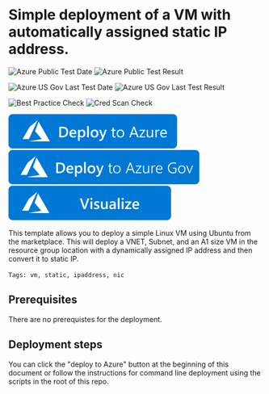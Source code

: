 # Simple deployment of a VM with automatically assigned static IP address.

![Azure Public Test Date](https://azurequickstartsservice.blob.core.windows.net/badges/quickstarts/microsoft.compute/vm-automatic-static-ip/PublicLastTestDate.svg)
![Azure Public Test Result](https://azurequickstartsservice.blob.core.windows.net/badges/quickstarts/microsoft.compute/vm-automatic-static-ip/PublicDeployment.svg)

![Azure US Gov Last Test Date](https://azurequickstartsservice.blob.core.windows.net/badges/quickstarts/microsoft.compute/vm-automatic-static-ip/FairfaxLastTestDate.svg)
![Azure US Gov Last Test Result](https://azurequickstartsservice.blob.core.windows.net/badges/quickstarts/microsoft.compute/vm-automatic-static-ip/FairfaxDeployment.svg)

![Best Practice Check](https://azurequickstartsservice.blob.core.windows.net/badges/quickstarts/microsoft.compute/vm-automatic-static-ip/BestPracticeResult.svg)
![Cred Scan Check](https://azurequickstartsservice.blob.core.windows.net/badges/quickstarts/microsoft.compute/vm-automatic-static-ip/CredScanResult.svg)

[![Deploy To Azure](https://raw.githubusercontent.com/Azure/azure-quickstart-templates/master/1-CONTRIBUTION-GUIDE/images/deploytoazure.svg?sanitize=true)](https://portal.azure.com/#create/Microsoft.Template/uri/https%3A%2F%2Fraw.githubusercontent.com%2FAzure%2Fazure-quickstart-templates%2Fmaster%2Fquickstarts%2Fmicrosoft.compute%2Fvm-automatic-static-ip%2Fazuredeploy.json) 
[![Deploy To Azure US Gov](https://raw.githubusercontent.com/Azure/azure-quickstart-templates/master/1-CONTRIBUTION-GUIDE/images/deploytoazuregov.svg?sanitize=true)](https://portal.azure.us/#create/Microsoft.Template/uri/https%3A%2F%2Fraw.githubusercontent.com%2FAzure%2Fazure-quickstart-templates%2Fmaster%2Fquickstarts%2Fmicrosoft.compute%2Fvm-automatic-static-ip%2Fazuredeploy.json) [![Visualize](https://raw.githubusercontent.com/Azure/azure-quickstart-templates/master/1-CONTRIBUTION-GUIDE/images/visualizebutton.svg?sanitize=true)](http://armviz.io/#/?load=https%3A%2F%2Fraw.githubusercontent.com%2FAzure%2Fazure-quickstart-templates%2Fmaster%2Fquickstarts%2Fmicrosoft.compute%2Fvm-automatic-static-ip%2Fazuredeploy.json)

This template allows you to deploy a simple Linux VM using Ubuntu from the marketplace. This will deploy a VNET, Subnet, and an A1 size VM in the resource group location with a dynamically assigned IP address and then convert it to static IP.

`Tags: vm, static, ipaddress, nic`

## Prerequisites

There are no prerequistes for the deployment.

## Deployment steps

You can click the "deploy to Azure" button at the beginning of this document or follow the instructions for command line deployment using the scripts in the root of this repo.



